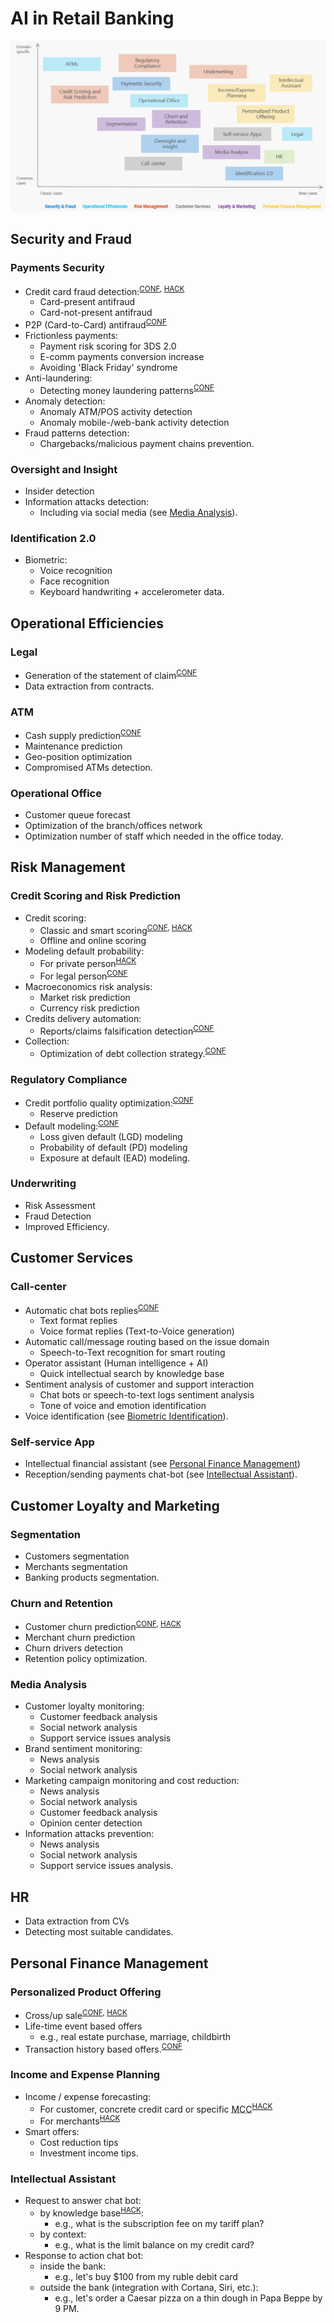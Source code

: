 ﻿
# AI in Retail Banking

![AI in Retail Banking](images/ai-in-retail-banking.png)

## Security and Fraud
### Payments Security
- Credit card fraud detection:<sup>[CONF](conferences.md), [HACK](hackathons.md)</sup>
    - Card-present antifraud
    - Card-not-present antifraud
- P2P (Card-to-Card) antifraud<sup>[CONF](conferences.md)</sup>
- Frictionless payments:
    - Payment risk scoring for 3DS 2.0
    - E-comm payments conversion increase
    - Avoiding 'Black Friday' syndrome
- Anti-laundering:
    - Detecting money laundering patterns<sup>[CONF](conferences.md)</sup>
- Anomaly detection:
    - Anomaly ATM/POS activity detection
    - Anomaly mobile-/web-bank activity detection
- Fraud patterns detection:
    - Chargebacks/malicious payment chains prevention. 

### Oversight and Insight
- Insider detection
- Information attacks detection:
    - Including via social media (see [Media Analysis](#media-analysis)).

### Identification 2.0
- Biometric:
    - Voice recognition
    - Face recognition
    - Keyboard handwriting + accelerometer data.


## Operational Efficiencies
### Legal 
- Generation of the statement of claim<sup>[CONF](conferences.md)</sup> 
- Data extraction from contracts.

### ATM
- Cash supply prediction<sup>[CONF](conferences.md)</sup>
- Maintenance prediction
- Geo-position optimization
- Compromised ATMs detection.

### Operational Office
- Customer queue forecast
- Optimization of the branch/offices network
- Optimization number of staff which needed in the office today.


## Risk Management 
### Credit Scoring and Risk Prediction
- Credit scoring:
    - Classic and smart scoring<sup>[CONF](conferences.md), [HACK](hackathons.md)</sup>
    - Offline and online scoring
- Modeling default probability:
    - For private person<sup>[HACK](hackathons.md)</sup>
    - For legal person<sup>[CONF](conferences.md)</sup>
- Macroeconomics risk analysis:
    - Market risk prediction
    - Currency risk prediction
- Credits delivery automation:
    - Reports/claims falsification detection<sup>[CONF](conferences.md)</sup>
- Collection:
    - Optimization of debt collection strategy.<sup>[CONF](conferences.md)</sup>

### Regulatory Compliance
- Credit portfolio quality optimization:<sup>[CONF](conferences.md)</sup>
    - Reserve prediction
- Default modeling:<sup>[CONF](conferences.md)</sup>
    - Loss given default (LGD) modeling
    - Probability of default (PD) modeling
    - Exposure at default (EAD) modeling.

### Underwriting
- Risk Assessment
- Fraud Detection
- Improved Efficiency.


## Customer Services
### Call-center
- Automatic chat bots replies<sup>[CONF](conferences.md)</sup>
    - Text format replies
    - Voice format replies (Text-to-Voice generation)
- Automatic call/message routing based on the issue domain
    - Speech-to-Text recognition for smart routing
- Operator assistant (Human intelligence + AI)
    - Quick intellectual search by knowledge base
- Sentiment analysis of customer and support interaction
    - Chat bots or speech-to-text logs sentiment analysis
    - Tone of voice and emotion identification
- Voice identification (see [Biometric Identification](#identification-20)).

### Self-service App
- Intellectual financial assistant (see [Personal Finance Management](#personal-finance-management))
- Reception/sending payments chat-bot (see [Intellectual Assistant](#intellectual-assistant)).


## Customer Loyalty and Marketing
### Segmentation
- Customers segmentation
- Merchants segmentation
- Banking products segmentation.

### Churn and Retention
- Customer churn prediction<sup>[CONF](conferences.md), [HACK](hackathons.md)</sup>
- Merchant churn prediction
- Churn drivers detection
- Retention policy optimization.

### Media Analysis
- Customer loyalty monitoring:
    - Customer feedback analysis
    - Social network analysis
    - Support service issues analysis
- Brand sentiment monitoring:
    - News analysis
    - Social network analysis
- Marketing campaign monitoring and cost reduction:
    - News analysis
    - Social network analysis
    - Customer feedback analysis
    - Opinion center detection
- Information attacks prevention:
    - News analysis
    - Social network analysis
    - Support service issues analysis.


## HR
- Data extraction from CVs
- Detecting most suitable candidates.


## Personal Finance Management
### Personalized Product Offering 
- Cross/up sale<sup>[CONF](conferences.md), [HACK](hackathons.md)</sup>
- Life-time event based offers
  - e.g., real estate purchase, marriage, childbirth
- Transaction history based offers.<sup>[CONF](conferences.md)</sup>

### Income and Expense Planning
- Income / expense forecasting:
    - For customer, concrete credit card or specific <abbr title="Merchant Category Code">MCC</abbr><sup>[HACK](hackathons.md)</sup>
    - For merchants<sup>[HACK](hackathons.md)</sup>
- Smart offers:
    - Cost reduction tips
    - Investment income tips.

### Intellectual Assistant
- Request to answer chat bot:
    - by knowledge base<sup>[HACK](hackathons.md)</sup>: 
      - e.g., what is the subscription fee on my tariff plan?
    - by context: 
      - e.g., what is the limit balance on my credit card?
- Response to action chat bot:
    - inside the bank: 
      - e.g., let's buy $100 from my ruble debit card 
    - outside the bank (integration with Cortana, Siri, etc.): 
      - e.g., let's order a Caesar pizza on a thin dough in Papa Beppe by 9 PM.
